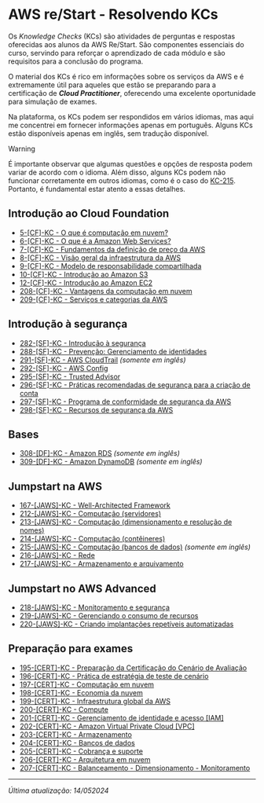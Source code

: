 # AWS re/Start - Resolvendo KCs
Os *Knowledge Checks* (KCs) são atividades de perguntas e respostas oferecidas aos alunos da AWS Re/Start. São componentes essenciais do curso, servindo para reforçar o aprendizado de cada módulo e são requisitos para a conclusão do programa.

O material dos KCs é rico em informações sobre os serviços da AWS e é extremamente útil para aqueles que estão se preparando para a certificação de **_Cloud Practitioner_**, oferecendo uma excelente oportunidade para simulação de exames.

Na plataforma, os KCs podem ser respondidos em vários idiomas, mas aqui me concentrei em fornecer informações apenas em português. Alguns KCs estão disponíveis apenas em inglês, sem tradução disponível.

> [!WARNING]
> É importante observar que algumas questões e opções de resposta podem variar de acordo com o idioma. Além disso, alguns KCs podem não funcionar corretamente em outros idiomas, como é o caso do [KC-215](KCs/195.md). Portanto, é fundamental estar atento a essas detalhes.

## Introdução ao Cloud Foundation
- [5-[CF]-KC - O que é computação em nuvem?](KCs/005.md)
- [6-[CF]-KC - O que é a Amazon Web Services?](KCs/006.md)
- [7-[CF]-KC - Fundamentos da definição de preço da AWS](KCs/007.md)
- [8-[CF]-KC - Visão geral da infraestrutura da AWS](KCs/008.md)
- [9-[CF]-KC - Modelo de responsabilidade compartilhada](KCs/009.md)
- [10-[CF]-KC - Introdução ao Amazon S3](KCs/010.md)
- [12-[CF]-KC - Introdução ao Amazon EC2](KCs/012.md)
- [208-[CF]-KC - Vantagens da computação em nuvem](KCs/208.md)
- [209-[CF]-KC - Serviços e categorias da AWS](KCs/209.md)

## Introdução à segurança
- [282-[SF]-KC - Introdução à segurança](KCs/282.md)
- [288-[SF]-KC - Prevenção: Gerenciamento de identidades](KCs/288.md)
- [291-[SF]-KC - AWS CloudTrail](KCs/291.md) *(somente em inglês)*
- [292-[SF]-KC - AWS Config](KCs/292.md)
- [295-[SF]-KC - Trusted Advisor](KCs/295.md)
- [296-[SF]-KC - Práticas recomendadas de segurança para a criação de conta](KCs/296.md)
- [297-[SF]-KC - Programa de conformidade de segurança da AWS](KCs/297.md)
- [298-[SF]-KC - Recursos de segurança da AWS](KCs/298.md)
 
## Bases
- [308-[DF]-KC - Amazon RDS](KCs/308.md) *(somente em inglês)*
- [309-[DF]-KC - Amazon DynamoDB](KCs/309.md) *(somente em inglês)*

## Jumpstart na AWS
- [167-[JAWS]-KC - Well-Architected Framework](KCs/195.md)
- [212-[JAWS]-KC - Computação (servidores)](KCs/195.md)
- [213-[JAWS]-KC - Computação (dimensionamento e resolução de nomes)](KCs/195.md)
- [214-[JAWS]-KC - Computação (contêineres)](KCs/195.md)
- [215-[JAWS]-KC - Computação (bancos de dados)](KCs/195.md) *(somente em inglês)*
- [216-[JAWS]-KC - Rede](KCs/195.md)
- [217-[JAWS]-KC - Armazenamento e arquivamento](KCs/195.md)

## Jumpstart no AWS Advanced
- [218-[JAWS]-KC - Monitoramento e segurança](KCs/218.md)
- [219-[JAWS]-KC - Gerenciando o consumo de recursos](KCs/219.md)
- [220-[JAWS]-KC - Criando implantações repetíveis automatizadas](KCs/220.md)

## Preparação para exames
- [195-[CERT]-KC - Preparação da Certificação do Cenário de Avaliação](KCs/195.md)
- [196-[CERT]-KC - Prática de estratégia de teste de cenário](KCs/196.md)
- [197-[CERT]-KC - Computação em nuvem](KCs/197.md)
- [198-[CERT]-KC - Economia da nuvem](KCs/198.md)
- [199-[CERT]-KC - Infraestrutura global da AWS](KCs/199.md)
- [200-[CERT]-KC - Compute](KCs/200.md)
- [201-[CERT]-KC - Gerenciamento de identidade e acesso [IAM]](KCs/201.md)
- [202-[CERT]-KC - Amazon Virtual Private Cloud [VPC]](KCs/202.md)
- [203-[CERT]-KC - Armazenamento](KCs/203.md)
- [204-[CERT]-KC - Bancos de dados](KCs/204.md)
- [205-[CERT]-KC - Cobrança e suporte](KCs/205.md)
- [206-[CERT]-KC - Arquitetura em nuvem](KCs/206.md)
- [207-[CERT]-KC - Balanceamento - Dimensionamento - Monitoramento](KCs/207.md)
----
*Última atualização: 14/052024*
